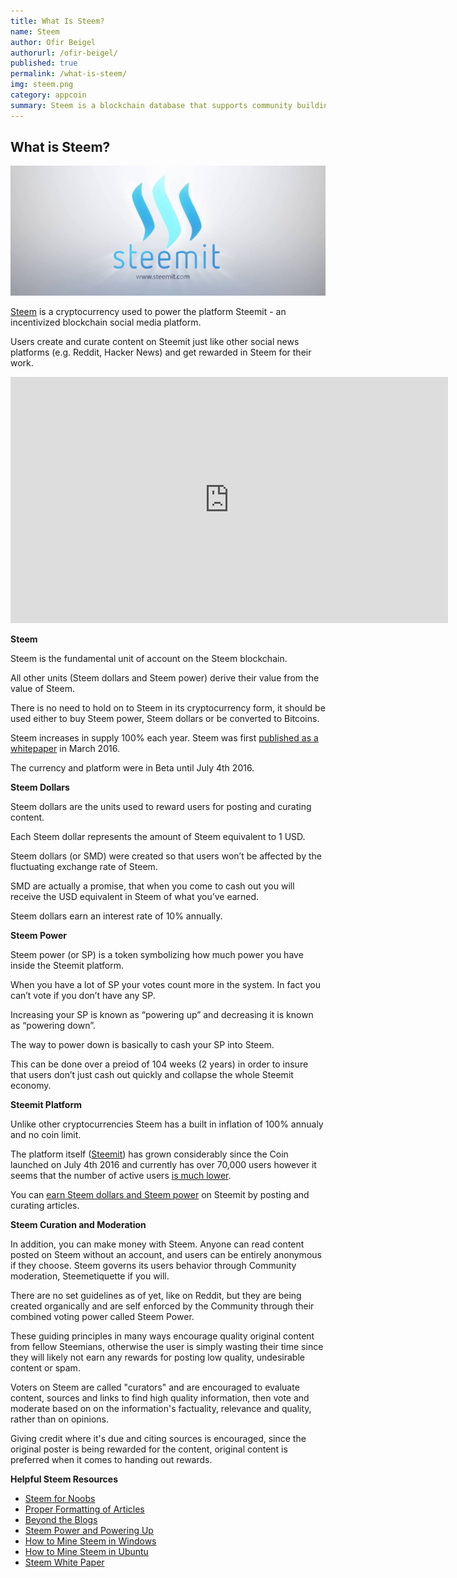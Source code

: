 ```yaml
---
title: What Is Steem?
name: Steem
author: Ofir Beigel
authorurl: /ofir-beigel/
published: true
permalink: /what-is-steem/
img: steem.png
category: appcoin
summary: Steem is a blockchain database that supports community building and social interaction with cryptocurrency rewards.
---
```


## What is Steem?

<img src="/images/steem_logo.jpg" alt="Steem Logo">

<p><a href="http://steem.io/">Steem</a> is a cryptocurrency used to power the platform Steemit - an incentivized blockchain social media platform. 
<p>Users create and curate content on Steemit just like other social news platforms (e.g. Reddit, Hacker News) and get rewarded in Steem for their work.

<center><iframe width="700" height="394" src="https://www.youtube.com/embed/xZmpCAqD7hs" frameborder="0" allowfullscreen></iframe></center>

**Steem**
<p>Steem is the fundamental unit of account on the Steem blockchain.  
<p>All other units (Steem dollars and Steem power) derive their value from the value of Steem. 
<p>There is no need to hold on to Steem in its cryptocurrency form, it should be used either to buy Steem power, Steem dollars or be converted to Bitcoins.
<p>Steem increases in supply 100% each year. Steem was first <a href="https://steem.io/SteemWhitePaper.pdf">published as a whitepaper</a> in March 2016. 
<p>The currency and platform were in Beta until July 4th 2016.

**Steem Dollars**

<p>Steem dollars are the units used to reward users for posting and curating content. 
<p>Each Steem dollar represents the amount of Steem equivalent to 1 USD. 
<p>Steem dollars (or SMD) were created so that users won’t be affected by the fluctuating exchange rate of Steem. 
<p>SMD are actually a promise, that when you come to cash out you will receive the USD equivalent in Steem of what you’ve earned. 
<p>Steem dollars earn an interest rate of 10% annually.

**Steem Power**

<p>Steem power (or SP) is a token symbolizing how much power you have inside the Steemit platform. 
<p>When you have a lot of SP your votes count more in the system. In fact you can’t vote if you don’t have any SP. 
<p>Increasing your SP is known as “powering up” and decreasing it is known as “powering down”. 
<p>The way to power down is basically to cash your SP into Steem. 
<p>This can be done over a preiod of 104 weeks (2 years) in order to insure that users don’t just cash out quickly and collapse the whole Steemit economy. 

**Steemit Platform**

<p>Unlike other cryptocurrencies Steem has a built in inflation of 100% annualy and no coin limit. 
<p>The platform itself (<a href="https://steemit.com">Steemit</a>) has grown considerably since the Coin launched on July 4th 2016 and currently has over 70,000 users however it seems that the number of active users <a href="https://steemit.com/steem-stats/@mata/steem-stats-total-vs-active-accounts">is much lower</a>.
<p>You can <a href="https://99bitcoins.com/making-money-with-steemit-steem-dollars-and-steem-power-explained/">earn Steem dollars and Steem power<a/> on Steemit by posting and curating articles.

**Steem Curation and Moderation**

<p>In addition, you can make money with Steem. Anyone can read content posted on Steem without an account, and users can be entirely anonymous if they choose. Steem governs its users behavior through Community moderation, Steemetiquette if you will.
<p>There are no set guidelines as of yet, like on Reddit, but they are being created organically and are self enforced by the Community through their combined voting power called Steem Power.
<p>These guiding principles in many ways encourage quality original content from fellow Steemians, otherwise the user is simply wasting their time since they will likely not earn any rewards for posting low quality, undesirable content or spam.
<p>Voters on Steem are called "curators" and are encouraged to evaluate content, sources and links to find high quality information, then vote and moderate based on on the information's factuality, relevance and quality, rather than on opinions.
<p>Giving credit where it's due and citing sources is encouraged, since the original poster is being rewarded for the content, original content is preferred when it comes to handing out rewards.

**Helpful Steem Resources**
<ul>
<li><a href="https://steemit.com/steemhelp/@aem/steem-for-noobs">Steem for Noobs</a></li>
<li><a href="https://steemit.com/steemit/@cryptogee/format-your-steemit-articles-and-gain-steem-power">Proper Formatting of Articles</a></li>
<li><a href="https://steemit.com/steem/@donkeypong/beyond-the-blogs-steemit-provides-a-huge-opportunity-to-publish-original-content">Beyond the Blogs</a></li>
<li><a href="https://steemit.com/steem/@donkeypong/would-albert-power-up-you-need-a-long-term-plan-also">Steem Power and Powering Up</a></li>
<li><a href="https://steemit.com/steem/@tuck-fheman/how-to-mine-steem-in-windows">How to Mine Steem in Windows</a></li>
<li><a href="https://steemit.com/steemhelp/@joseph/mining-steem-for-dummies">How to Mine Steem in Ubuntu</a></li>
<li><a href="https://steem.io/SteemWhitePaper.pdf" rel="noopener">Steem White Paper</a></li>
</ul>